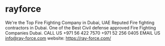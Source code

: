 # rayforce
We're the Top Fire Fighting Company in Dubai, UAE Reputed Fire fighting contractors in Dubai. One of the Best Civil defense approved Fire Fighting Companies Dubai.
CALL US
+971 56 422 7570
+971 52 256 0405
EMAIL US
info@ray-force.com
website: https://ray-force.com/
